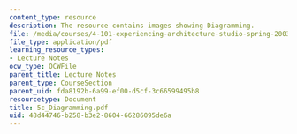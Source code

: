 ```yaml
---
content_type: resource
description: The resource contains images showing Diagramming.
file: /media/courses/4-101-experiencing-architecture-studio-spring-2003/48d44746b258b3e2860466286095de6a_5c_Diagramming.pdf
file_type: application/pdf
learning_resource_types:
- Lecture Notes
ocw_type: OCWFile
parent_title: Lecture Notes
parent_type: CourseSection
parent_uid: fda8192b-6a99-ef00-d5cf-3c66599495b8
resourcetype: Document
title: 5c_Diagramming.pdf
uid: 48d44746-b258-b3e2-8604-66286095de6a
---
```

